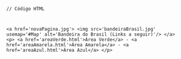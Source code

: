 <Code language='html'>

// Código HTML

&lt;a href='novaPagina.jpg'&gt;
    &lt;img src='bandeiraBrasil.jpg' usemap='#Map' alt='Bandeira do Brasil (Links a seguir)'/&gt;
&lt;/a&gt;
&lt;p&gt;
    &lt;a href='areaVerde.html'&gt;Área Verde&lt;/a&gt; -
    &lt;a href='areaAmarela.html'&gt;Área Amarela&lt;/a&gt; -
    &lt;a href='areaAzul.html'&gt;Área Azul&lt;/a&gt;
&lt;/p&gt;
</Code>
